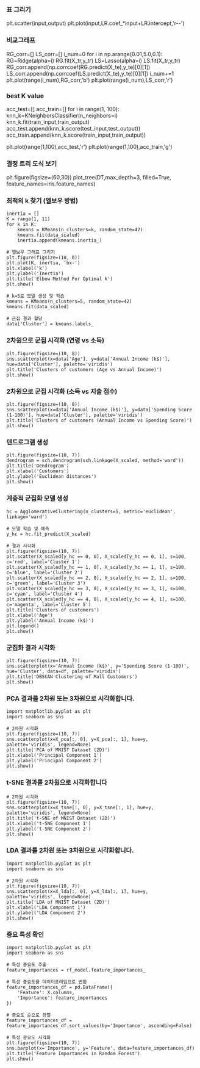 

### 표 그리기
plt.scatter(input,output)
plt.plot(input,LR.coef_*input+LR.intercept,'r--')

### 비교그래프
RG_corr=[]
LS_corr=[]
i_num=0
for i in np.arange(0.01,5.0,0.1):
  RG=Ridge(alpha=i)
  RG.fit(X_tr,y_tr)
  LS=Lasso(alpha=i)
  LS.fit(X_tr,y_tr)
  RG_corr.append(np.corrcoef(RG.predict(X_te),y_te)[0][1])
  LS_corr.append(np.corrcoef(LS.predict(X_te),y_te)[0][1])
  i_num+=1
plt.plot(range(i_num),RG_corr,'b')
plt.plot(range(i_num),LS_corr,'r')

### best K value
acc_test=[]
acc_train=[]
for i in range(1, 100):
  knn_k=KNeighborsClassifier(n_neighbors=i)
  knn_k.fit(train_input,train_output)
  acc_test.append(knn_k.score(test_input,test_output))
  acc_train.append(knn_k.score(train_input,train_output))

plt.plot(range(1,100),acc_test,'r')
plt.plot(range(1,100),acc_train,'g')


### 결정 트리 도식 보기

plt.figure(figsize=(60,30))
plot_tree(DT,max_depth=3, filled=True, feature_names=iris.feature_names)

### 최적의 k 찾기 (엘보우 방법)
```
inertia = []
K = range(1, 11)
for k in K:
    kmeans = KMeans(n_clusters=k, random_state=42)
    kmeans.fit(data_scaled)
    inertia.append(kmeans.inertia_)

# 엘보우 그래프 그리기
plt.figure(figsize=(10, 8))
plt.plot(K, inertia, 'bx-')
plt.xlabel('k')
plt.ylabel('Inertia')
plt.title('Elbow Method For Optimal k')
plt.show()

# k=5로 모델 생성 및 학습
kmeans = KMeans(n_clusters=5, random_state=42)
kmeans.fit(data_scaled)

# 군집 결과 할당
data['Cluster'] = kmeans.labels_
```

### 2차원으로 군집 시각화 (연령 vs 소득)
```
plt.figure(figsize=(10, 8))
sns.scatterplot(x=data['Age'], y=data['Annual Income (k$)'], hue=data['Cluster'], palette='viridis')
plt.title('Clusters of customers (Age vs Annual Income)')
plt.show()
```
### 2차원으로 군집 시각화 (소득 vs 지출 점수)
```
plt.figure(figsize=(10, 8))
sns.scatterplot(x=data['Annual Income (k$)'], y=data['Spending Score (1-100)'], hue=data['Cluster'], palette='viridis')
plt.title('Clusters of customers (Annual Income vs Spending Score)')
plt.show()
```

### 덴드로그램 생성
```
plt.figure(figsize=(10, 7))
dendrogram = sch.dendrogram(sch.linkage(X_scaled, method='ward'))
plt.title('Dendrogram')
plt.xlabel('Customers')
plt.ylabel('Euclidean distances')
plt.show()
```

### 계층적 군집화 모델 생성
```
hc = AgglomerativeClustering(n_clusters=5, metric='euclidean', linkage='ward')

# 모델 학습 및 예측
y_hc = hc.fit_predict(X_scaled)

# 결과 시각화
plt.figure(figsize=(10, 7))
plt.scatter(X_scaled[y_hc == 0, 0], X_scaled[y_hc == 0, 1], s=100, c='red', label='Cluster 1')
plt.scatter(X_scaled[y_hc == 1, 0], X_scaled[y_hc == 1, 1], s=100, c='blue', label='Cluster 2')
plt.scatter(X_scaled[y_hc == 2, 0], X_scaled[y_hc == 2, 1], s=100, c='green', label='Cluster 3')
plt.scatter(X_scaled[y_hc == 3, 0], X_scaled[y_hc == 3, 1], s=100, c='cyan', label='Cluster 4')
plt.scatter(X_scaled[y_hc == 4, 0], X_scaled[y_hc == 4, 1], s=100, c='magenta', label='Cluster 5')
plt.title('Clusters of customers')
plt.xlabel('Age')
plt.ylabel('Annual Income (k$)')
plt.legend()
plt.show()
```

### 군집화 결과 시각화
```
plt.figure(figsize=(10, 7))
sns.scatterplot(x='Annual Income (k$)', y='Spending Score (1-100)', hue='Cluster', data=df, palette='viridis')
plt.title('DBSCAN Clustering of Mall Customers')
plt.show()
```
### PCA 결과를 2차원 또는 3차원으로 시각화합니다.
```
import matplotlib.pyplot as plt
import seaborn as sns

# 2차원 시각화
plt.figure(figsize=(10, 7))
sns.scatterplot(x=X_pca[:, 0], y=X_pca[:, 1], hue=y, palette='viridis', legend=None)
plt.title('PCA of MNIST Dataset (2D)')
plt.xlabel('Principal Component 1')
plt.ylabel('Principal Component 2')
plt.show()
```
### t-SNE 결과를 2차원으로 시각화합니다
```
# 2차원 시각화
plt.figure(figsize=(10, 7))
sns.scatterplot(x=X_tsne[:, 0], y=X_tsne[:, 1], hue=y, palette='viridis', legend=None)
plt.title('t-SNE of MNIST Dataset (2D)')
plt.xlabel('t-SNE Component 1')
plt.ylabel('t-SNE Component 2')
plt.show()
```

### LDA 결과를 2차원 또는 3차원으로 시각화합니다.
```
import matplotlib.pyplot as plt
import seaborn as sns

# 2차원 시각화
plt.figure(figsize=(10, 7))
sns.scatterplot(x=X_lda[:, 0], y=X_lda[:, 1], hue=y, palette='viridis', legend=None)
plt.title('LDA of MNIST Dataset (2D)')
plt.xlabel('LDA Component 1')
plt.ylabel('LDA Component 2')
plt.show()
```

### 중요 특성 확인
```
import matplotlib.pyplot as plt
import seaborn as sns

# 특성 중요도 추출
feature_importances = rf_model.feature_importances_

# 특성 중요도를 데이터프레임으로 변환
feature_importances_df = pd.DataFrame({
    'Feature': X.columns,
    'Importance': feature_importances
})

# 중요도 순으로 정렬
feature_importances_df = feature_importances_df.sort_values(by='Importance', ascending=False)

# 특성 중요도 시각화
plt.figure(figsize=(10, 7))
sns.barplot(x='Importance', y='Feature', data=feature_importances_df)
plt.title('Feature Importances in Random Forest')
plt.show()
```